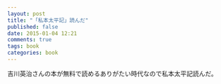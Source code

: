 ```yaml
---
layout: post
title: "「私本太平記」読んだ"
published: false
date: 2015-01-04 12:21
comments: true
tags: book
categories: book
---
```


吉川英治さんの本が無料で読めるありがたい時代なので私本太平記読んだ。  
